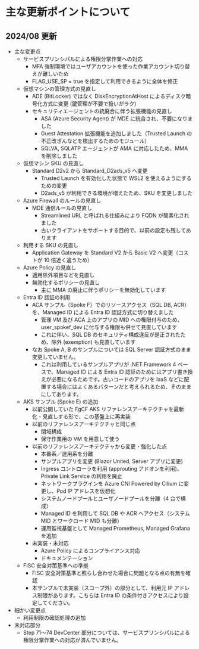 # 主な更新ポイントについて

## 2024/08 更新

- 主な変更点
  - サービスプリンシパルによる権限分掌作業への対応
    - MFA 強制環境ではユーザアカウントを使った作業アカウント切り替えが難しいため
    - FLAG_USE_SP = true を指定して利用できるように全体を修正
  - 仮想マシンの管理方式の見直し
    - ADE (BitLocker) ではなく DiskEncryptionAtHost によるディスク暗号化方式に変更 (鍵管理が不要で扱いがラク)
    - セキュリティエージェントの統廃合に伴う拡張機能の見直し
      - ASA (Azure Security Agent) が MDE に統合され、不要になりました
      - Guest Attestation 拡張機能を追加しました（Trusted Launch の不正改ざんなどを検出するためのモジュール）
      - SQLVA, SQLATP エージェントが AMA に対応したため、MMA を削除しました
  - 仮想マシン SKU の見直し
    - Standard D2v2 から Standard_D2ads_v5 へ変更
      - Trusted Launch を有効化した状態で WSL2 を使えるようにするための変更
      - D2ads_v5 が利用できる環境が増えたため、SKU を変更しました
  - Azure Firewall のルールの見直し
    - MDE 通信ルールの見直し
      - Streamlined URL と呼ばれる仕組みにより FQDN が簡素化されました
      - 古いクライアントをサポートする目的で、以前の設定も残してあります
  - 利用する SKU の見直し
    - Application Gateway を Standard V2 から Basic V2 へ変更（コストが 10 倍近く違うため）
  - Azure Policy の見直し
    - 適用除外項目などを見直し
    - 無効化するポリシーの見直し
      - 主に MMA の廃止に伴うポリシーを無効化しています
  - Entra ID 認証の利用
    - ACA サンプル（Spoke F）でのリソースアクセス（SQL DB, ACR）を、Managed ID による Entra ID 認証方式に切り替えました
      - 管理 VM 及び ACA 上のアプリの MID への権限付与のため、user_spokef_dev に付与する権限も併せて見直しています
      - これに伴い、SQL DB のセキュリティ構成違反が是正されたため、除外 (exemption) も見直しています
    - なお Spoke A, B のサンプルについては SQL Server 認証方式のまま変更していません。
      - これは利用しているサンプルアプリが .NET Framework 4 ベースで、Managed ID による Entra ID 認証のためにはアプリ書き換えが必要になるためです。古いコードのアプリを IaaS などに配置する場合にはよくあるパターンだと考えられるため、そのままにしてあります。
  - AKS サンプル (Spoke E) の追加
    - 以前公開していた FgCF AKS リファレンスアーキテクチャを最新化・見直しする形で、この基盤上に再実装
    - 以前のリファレンスアーキテクチャと同じ点
      - 閉域構成
      - 保守作業用の VM を用意して使う
    - 以前のリファレンスアーキテクチャから変更・強化した点
      - 本番系／運用系を分離
      - サンプルアプリを変更 (Blazor United, Server アプリに変更)
      - Ingress コントローラを利用 (approuting アドオンを利用)、Private Link Service の利用を廃止
      - ネットワークプラグインを Azure CNI Powered by Cilium に変更し、Pod IP アドレスを仮想化
      - システムノードプールとユーザノードプールを分離（4 台で構成）
      - Managed ID を利用して SQL DB や ACR へアクセス（システム MID とワークロード MID も分離）
      - 運用監視基盤として Managed Prometheus, Managed Grafana を追加
    - 未実装・未対応
      - Azure Policy によるコンプライアンス対応
      - ドキュメンテーション
  - FISC 安全対策基準への準拠
    - FISC 安全対策基準と照らし合わせた場合に問題となる点の有無を確認
    - 本サンプルで未実装（スコープ外）の部分として、利用元 IP アドレス制限があります。こちらは Entra ID の条件付きアクセスにより設定してください。
- 細かい変更点
  - 利用制限の確認処理の追加
- 未対応部分
  - Step 71～74 DevCenter 部分については、サービスプリンシパルによる権限分掌作業への対応が済んでいません。
